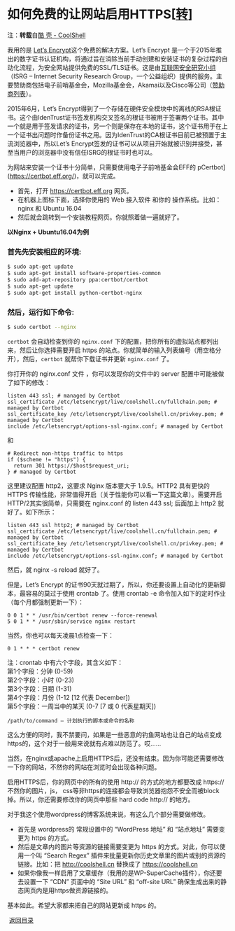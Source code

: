 # 如何免费的让网站启用HTTPS[[转](https://coolshell.cn/articles/18094.html)]

注：**转载**自[酷 壳 - CoolShell](https://coolshell.cn/)  

我用的是 [Let’s Encrypt](https://letsencrypt.org/)这个免费的解决方案。Let’s Encrypt 是一个于2015年推出的数字证书认证机构，将通过旨在消除当前手动创建和安装证书的复杂过程的自动化流程，为安全网站提供免费的SSL/TLS证书。这是由[互联网安全研究小组](https://letsencrypt.org/isrg/)（ISRG – Internet Security Research Group，一个公益组织）提供的服务。主要赞助商包括电子前哨基金会，Mozilla基金会，Akamai以及Cisco等公司（[赞助商列表](https://letsencrypt.org/sponsors/)）。  

2015年6月，Let’s Encrypt得到了一个存储在硬件安全模块中的离线的RSA根证书。这个由IdenTrust证书签发机构交叉签名的根证书被用于签署两个证书。其中一个就是用于签发请求的证书，另一个则是保存在本地的证书，这个证书用于在上一个证书出问题时作备份证书之用。因为IdenTrust的CA根证书目前已被预置于主流浏览器中，所以Let’s Encrypt签发的证书可以从项目开始就被识别并接受，甚至当用户的浏览器中没有信任ISRG的根证书时也可以。  
  
为网站来安装一个证书十分简单，只需要使用电子子前哨基金会EFF的 pCertbot](https://certbot.eff.org/)，就可以完成。  

* 首先，打开 https://certbot.eff.org 网页。
* 在机器上图标下面，选择你使用的 Web 接入软件 和你的 操作系统。比如：nginx 和 Ubuntu 16.04
* 然后就会跳转到一个安装教程网页。你就照着做一遍就好了。  

__以Nginx + Ubuntu16.04为例__
### 首先先安装相应的环境:
```bash
$ sudo apt-get update
$ sudo apt-get install software-properties-common
$ sudo add-apt-repository ppa:certbot/certbot
$ sudo apt-get update
$ sudo apt-get install python-certbot-nginx
```  
### 然后，运行如下命令:
```bash
$ sudo certbot --nginx
```  
`certbot` 会自动检查到你的 `nginx.conf` 下的配置，把你所有的虚拟站点都列出来，然后让你选择需要开启 https 的站点。你就简单的输入列表编号（用空格分开），然后，`certbot` 就帮你下载证书并更新 `nginx.conf` 了。  

你打开你的 nginx.conf 文件 ，你可以发现你的文件中的 server 配置中可能被做了如下的修改：  
```
listen 443 ssl; # managed by Certbot
ssl_certificate /etc/letsencrypt/live/coolshell.cn/fullchain.pem; # managed by Certbot
ssl_certificate_key /etc/letsencrypt/live/coolshell.cn/privkey.pem; # managed by Certbot
include /etc/letsencrypt/options-ssl-nginx.conf; # managed by Certbot
```  
和  
```
# Redirect non-https traffic to https 
if ($scheme != "https") {
  return 301 https://$host$request_uri;
} # managed by Certbot 
```  
这里建议配置 http2，这要求 Nginx 版本要大于 1.9.5。HTTP2 具有更快的 HTTPS 传输性能，非常值得开启（关于性能你可以看一下这篇文章）。需要开启HTTP/2其实很简单，只需要在 nginx.conf 的 listen 443 ssl; 后面加上 http2 就好了。如下所示：  
```
listen 443 ssl http2; # managed by Certbot 
ssl_certificate /etc/letsencrypt/live/coolshell.cn/fullchain.pem; # managed by Certbot 
ssl_certificate_key /etc/letsencrypt/live/coolshell.cn/privkey.pem; # managed by Certbot 
include /etc/letsencrypt/options-ssl-nginx.conf; # managed by Certbot
```  
然后，就 nginx -s reload 就好了。  

但是，Let’s Encrypt 的证书90天就过期了，所以，你还要设置上自动化的更新脚本，最容易的莫过于使用 crontab 了。使用 crontab -e 命令加入如下的定时作业（每个月都强制更新一下）：  
 ```
0 0 1 * * /usr/bin/certbot renew --force-renewal
5 0 1 * * /usr/sbin/service nginx restart
```
当然，你也可以每天凌晨1点检查一下：  
```
0 1 * * * certbot renew
```  

注：crontab 中有六个字段，其含义如下：  
第1个字段：分钟 (0-59)  
第2个字段：小时 (0-23)  
第3个字段：日期 (1-31)  
第4个字段：月份 (1-12 [12 代表 December])  
第5个字段：一周当中的某天 (0-7 [7 或 0 代表星期天])  
```
/path/to/command – 计划执行的脚本或命令的名称
```  

这么方便的同时，我不禁要问，如果是一些恶意的钓鱼网站也让自己的站点变成https的，这个对于一般用来说就有点难以防范了。哎……  

当然，在nginx或apache上启用HTTPS后，还没有结束。因为你可能还需要修改一下你的网站，不然你的网站在浏览时会出现各种问题。  

启用HTTPS后，你的网页中的所有的使用 http:// 的方式的地方都要改成 https:// 不然你的图片，js， css等非https的连接都会导致浏览器抱怨不安全而被block掉。所以，你还需要修改你的网页中那些 hard code http:// 的地方。  

对于我这个使用wordpress的博客系统来说，有这么几个部分需要做修改。  
* 首先是 wordpress的 常规设置中的 “WordPress 地址” 和 “站点地址” 需要变更为 https 的方式。
* 然后是文章内的图片等资源的链接需要变更为 https 的方式。对此，你可以使用一个叫 “Search Regex” 插件来批量更新你历史文章里的图片或别的资源的链接。比如：把 http://coolshell.cn 替换成了 https://coolshell.cn
* 如果你像我一样启用了文章缓存（我用的是WP-SuperCache插件），你还要去设置一下 “CDN” 页面中的 “Site URL” 和 “off-site URL” 确保生成出来的静态网页内是用https做资源链接的。  

基本如此。希望大家都来把自己的网站更新成 https 的。  
  
   [返回目录](https://github.com/MulticsYin/MulticsDevOps)
